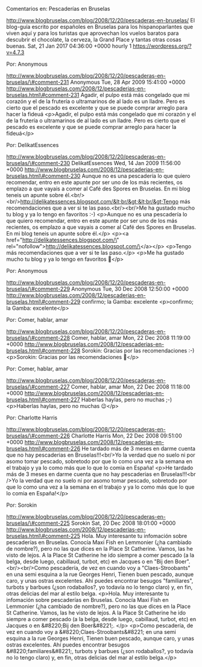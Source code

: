 Comentarios en: Pescaderías en Bruselas

http://www.blogbruselas.com/blog/2008/12/20/pescaderas-en-bruselas/ El
blog-guía escrito por españoles en Bruselas para los hispanoparlantes
que viven aquí y para los turistas que aprovechan los vuelos baratos
para descubrir el chocolate, la cerveza, la Grand Place y tantas otras
cosas buenas. Sat, 21 Jan 2017 04:36:00 +0000 hourly 1
https://wordpress.org/?v=4.7.3

Por: Anonymous

http://www.blogbruselas.com/blog/2008/12/20/pescaderas-en-bruselas/\#comment-231
Anonymous Tue, 28 Apr 2009 15:41:00 +0000
http://www.blogbruselas.com/2008/12/pescaderias-en-bruselas.html\#comment-231
Agadir, el pulpo está más congelado que mi corazón y el de la frutería o
ultramarinos de al lado es un lladre. Pero es cierto que el pescado es
excelente y que se puede comprar arreglo para hacer la fideuá
\<p\>Agadir, el pulpo está más congelado que mi corazón y el de la
frutería o ultramarinos de al lado es un lladre. Pero es cierto que el
pescado es excelente y que se puede comprar arreglo para hacer la
fideuá\</p\>

Por: DelikatEssences

http://www.blogbruselas.com/blog/2008/12/20/pescaderas-en-bruselas/\#comment-230
DelikatEssences Wed, 14 Jan 2009 11:56:00 +0000
http://www.blogbruselas.com/2008/12/pescaderias-en-bruselas.html\#comment-230
Aunque no es una pescadería lo que quiero recomendar, entro en este
apunte por ser uno de los más recientes, os emplazo a que vayais a comer
al Café des Spores en Bruselas. En mi blog teneis un apunte sobre
él.&lt;br/&gt;&lt;br/&gt;http://delikatessences.blogspot.com/&lt;br/&gt;&lt;br/&gt;Tengo
más recomendaciones que a ver si te las paso.&lt;br/&gt;&lt;br/&gt;Me ha
gustado mucho tu blog y ya lo tengo en favoritos :-) \<p\>Aunque no es
una pescadería lo que quiero recomendar, entro en este apunte por ser
uno de los más recientes, os emplazo a que vayais a comer al Café des
Spores en Bruselas. En mi blog teneis un apunte sobre él.\</p\> \<p\>\<a
href=\"http://delikatessences.blogspot.com/\"
rel=\"nofollow\"\>http://delikatessences.blogspot.com/\</a\>\</p\>
\<p\>Tengo más recomendaciones que a ver si te las paso.\</p\> \<p\>Me
ha gustado mucho tu blog y ya lo tengo en favoritos 🙂\</p\>

Por: Anonymous

http://www.blogbruselas.com/blog/2008/12/20/pescaderas-en-bruselas/\#comment-229
Anonymous Tue, 30 Dec 2008 12:50:00 +0000
http://www.blogbruselas.com/2008/12/pescaderias-en-bruselas.html\#comment-229
confirmo; la Gamba: excelente \<p\>confirmo; la Gamba: excelente\</p\>

Por: Comer, hablar, amar

http://www.blogbruselas.com/blog/2008/12/20/pescaderas-en-bruselas/\#comment-228
Comer, hablar, amar Mon, 22 Dec 2008 11:19:00 +0000
http://www.blogbruselas.com/2008/12/pescaderias-en-bruselas.html\#comment-228
Sorokin: Gracias por las recomendaciones :-) \<p\>Sorokin: Gracias por
las recomendaciones 🙂\</p\>

Por: Comer, hablar, amar

http://www.blogbruselas.com/blog/2008/12/20/pescaderas-en-bruselas/\#comment-227
Comer, hablar, amar Mon, 22 Dec 2008 11:18:00 +0000
http://www.blogbruselas.com/2008/12/pescaderias-en-bruselas.html\#comment-227
Haberlas haylas, pero no muchas ;-) \<p\>Haberlas haylas, pero no muchas
😉\</p\>

Por: Charlotte Harris

http://www.blogbruselas.com/blog/2008/12/20/pescaderas-en-bruselas/\#comment-226
Charlotte Harris Mon, 22 Dec 2008 09:51:00 +0000
http://www.blogbruselas.com/2008/12/pescaderias-en-bruselas.html\#comment-226
He tardado más de 3 meses en darme cuenta que no hay pescaderias en
Bruselas!!!&lt;br/&gt;Yo la verdad que no suelo ni por asomo tomar
pescado, sobretodo por que lo como una vez a la semana en el trabajo y
ya lo como más que lo que lo comia en España! \<p\>He tardado más de 3
meses en darme cuenta que no hay pescaderias en Bruselas!!!\<br /\>Yo la
verdad que no suelo ni por asomo tomar pescado, sobretodo por que lo
como una vez a la semana en el trabajo y ya lo como más que lo que lo
comia en España!\</p\>

Por: Sorokin

http://www.blogbruselas.com/blog/2008/12/20/pescaderas-en-bruselas/\#comment-225
Sorokin Sat, 20 Dec 2008 18:01:00 +0000
http://www.blogbruselas.com/2008/12/pescaderias-en-bruselas.html\#comment-225
Hola. Muy interesante tu infomación sobre pescaderías en Bruselas.
Conocía Maxi Fish en Lemmonier (¿ha cambiado de nombre?), pero no las
que dices en la Place St Catherine. Vamos, las he visto de lejos. A la
Place St Catherine he ido siempre a comer pescado (a la belga, desde
luego, cabillaud, turbot, etc) en Jacques o en &quot;Bij den Boer&quot;.
&lt;br/&gt;&lt;br/&gt;Como pescadería, de vez en cuando voy a
&quot;Claes-Stroobants&quot; en una semi esquina a la rue Georges Henri,
Tienen buen pescado, aunque caro, y unas ostras excelentes. Ahí puedes
encontrar besugos &quot;familiares&quot;, turbots y barbues (¿son
rodaballos?, yo todavía no lo tengo claro) y, en fin, otras delicias del
mar al estilo belga. \<p\>Hola. Muy interesante tu infomación sobre
pescaderías en Bruselas. Conocía Maxi Fish en Lemmonier (¿ha cambiado de
nombre?), pero no las que dices en la Place St Catherine. Vamos, las he
visto de lejos. A la Place St Catherine he ido siempre a comer pescado
(a la belga, desde luego, cabillaud, turbot, etc) en Jacques o en
&\#8220;Bij den Boer&\#8221;. \</p\> \<p\>Como pescadería, de vez en
cuando voy a &\#8220;Claes-Stroobants&\#8221; en una semi esquina a la
rue Georges Henri, Tienen buen pescado, aunque caro, y unas ostras
excelentes. Ahí puedes encontrar besugos &\#8220;familiares&\#8221;,
turbots y barbues (¿son rodaballos?, yo todavía no lo tengo claro) y, en
fin, otras delicias del mar al estilo belga.\</p\>
